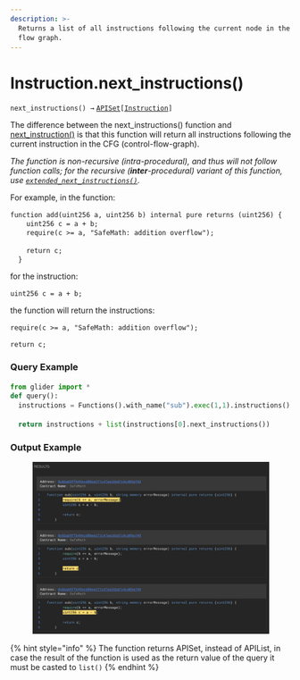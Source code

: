 ```yaml
---
description: >-
  Returns a list of all instructions following the current node in the control
  flow graph.
---
```


# Instruction.next\_instructions()

`next_instructions() →` [`APISet`](../iterables/apiset.md)`[`[`Instruction`](./)`]`

The difference between the next\_instructions() function and [next\_instruction()](instruction.next_instruction.md) is that this function will return all instructions following the current instruction in the CFG (control-flow-graph).

_The function is non-recursive (intra-procedural), and thus will not follow function calls; for the recursive (**inter**-procedural) variant of this function, use_ [_`extended_next_instructions()`_](instruction.extended_next_instructions.md)_._



For example, in the function:

```solidity
function add(uint256 a, uint256 b) internal pure returns (uint256) {
    uint256 c = a + b;
    require(c >= a, "SafeMath: addition overflow");

    return c;
  }
```

for the instruction:&#x20;

```solidity
uint256 c = a + b;
```

the function will return the instructions:

```solidity
require(c >= a, "SafeMath: addition overflow");
```

```solidity
return c;
```

### Query Example

```python
from glider import *
def query():
  instructions = Functions().with_name("sub").exec(1,1).instructions().exec(1,1)

  return instructions + list(instructions[0].next_instructions())
```

### Output Example

<figure><img src="../../.gitbook/assets/image (1) (1) (1) (1) (1) (1).png" alt=""><figcaption></figcaption></figure>

{% hint style="info" %}
The function returns APISet, instead of APIList, in case the result of the function is used as the return value of the query it must be casted to `list()`
{% endhint %}
